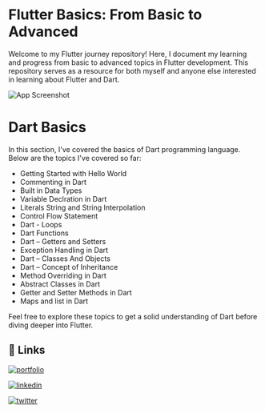 # Flutter Basics: From Basic to Advanced

Welcome to my Flutter journey repository! Here, I document my learning and progress from basic to advanced topics in Flutter development. This repository serves as a resource for both myself and anyone else interested in learning about Flutter and Dart.


![App Screenshot](https://assets-global.website-files.com/6270e8022b05abb840d27d6f/6308d1ab615e60c9047c9d06_AppDev_Flutter-tools.png)

# Dart Basics

In this section, I've covered the basics of Dart programming language. Below are the topics I've covered so far:

* Getting Started with Hello World
* Commenting in Dart
* Built in Data Types
* Variable Declration in Dart
* Literals String and String Interpolation
* Control Flow Statement
* Dart - Loops
* Dart Functions
* Dart – Getters and Setters
* Exception Handling in Dart
* Dart – Classes And Objects
* Dart – Concept of Inheritance
* Method Overriding in Dart
* Abstract Classes in Dart
* Getter and Setter Methods in Dart
* Maps and list in Dart


Feel free to explore these topics to get a solid understanding of Dart before diving deeper into Flutter.

## 🔗 Links
[![portfolio](https://img.shields.io/badge/my_portfolio-000?style=for-the-badge&logo=ko-fi&logoColor=white)](https://guptapriyansh.tech/)

[![linkedin](https://img.shields.io/badge/linkedin-0A66C2?style=for-the-badge&logo=linkedin&logoColor=white)](https://www.linkedin.com/in/priyanshg02/)

[![twitter](https://img.shields.io/badge/twitter-1DA1F2?style=for-the-badge&logo=twitter&logoColor=white)](https://twitter.com/Priyanshg0211)